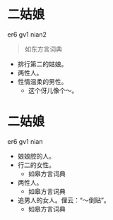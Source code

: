 # 二姑娘
er6 gv1 nian2
> 如东方言词典
- 排行第二的姑娘。
- 两性人。
- 性情温柔的男性。
  - 这个伢儿像个～。

# 二姑娘
er6 gv1 nian
+ 娘娘腔的人。
+ 行二的女性。
  * 如皋方言词典
+ 两性人。
  * 如皋方言词典
+ 追男人的女人。俚云：“～倒贴”。
  * 如皋方言词典
